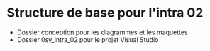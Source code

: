 # Structure de base pour l'intra 02

- Dossier conception pour les diagrammes et les maquettes
- Dossier 0sy_intra_02 pour le projet Visual Studio

